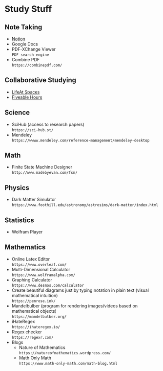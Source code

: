 # Study Stuff

## Note Taking
- [Notion](https://www.notion.so/)
- Google Docs
- PDF-XChange Viewer<br>```PDF search engine```
- Combine PDF<br>```https://combinepdf.com/```

## Collaborative Studying
- [LifeAt Spaces](https://lifeat.io/app?space=498)
- [Fiveable Hours](https://fiveable.me/)

## Science
- SciHub (access to research papers)<br>```https://sci-hub.st/```
- Mendeley<br>```https://wwww.mendeley.com/reference-management/mendeley-desktop```

## Math
- Finite State Machine Designer<br>```http://www.madebyevan.com/fsm/```

## Physics
- Dark Matter Simulator<br>```https://www.foothill.edu/astronomy/astrosims/dark-matter/index.html```

## Statistics
- Wolfram Player

## Mathematics
- Online Latex Editor<br>```https://www.overleaf.com/```
- Multi-Dimensional Calculator<br>```https://www.wolframalpha.com/```
- Graphing Calculator<br>```https://www.desmos.com/calculator```
- Create beautiful diagrams just by typing notation in plain text (visual mathematical intuition)<br>```https://penrose.ink/```
- Mandelbulber (program for rendering images/videos based on mathematical objects)<br>```https://mandelbulber.org/```
- iHateRegex<br>```https://ihateregex.io/```
- Regex checker<br>```https://regexr.com/```
- Blogs
  - Nature of Mathematics<br>```https://natureofmathematics.wordpress.com/```
  - Math Only Math<br>```https://www.math-only-math.com/math-blog.html```
